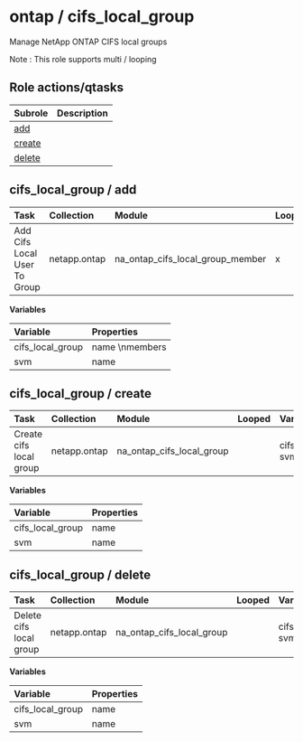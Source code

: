 # ontap / cifs_local_group 
Manage NetApp ONTAP CIFS local groups  
  
Note : This role supports multi / looping





## Role actions/qtasks

| Subrole | Description |
| :------ | :---------- |
| [add](#cifs_local_group--add) |  |
| [create](#cifs_local_group--create) |  |
| [delete](#cifs_local_group--delete) |  |



## cifs_local_group / add

| Task | Collection | Module | Looped | Variables |
| :--- | :--------- | :----- | :----- | :-------- |
| Add Cifs Local User To Group  | netapp.ontap | na_ontap_cifs_local_group_member | x | cifs_local_group, svm |


**Variables**

| Variable | Properties |
| :------- | :--------- |
| cifs_local_group | name \nmembers |
| svm | name |



## cifs_local_group / create

| Task | Collection | Module | Looped | Variables |
| :--- | :--------- | :----- | :----- | :-------- |
| Create cifs local group  | netapp.ontap | na_ontap_cifs_local_group |  | cifs_local_group, svm |


**Variables**

| Variable | Properties |
| :------- | :--------- |
| cifs_local_group | name |
| svm | name |



## cifs_local_group / delete

| Task | Collection | Module | Looped | Variables |
| :--- | :--------- | :----- | :----- | :-------- |
| Delete cifs local group  | netapp.ontap | na_ontap_cifs_local_group |  | cifs_local_group, svm |


**Variables**

| Variable | Properties |
| :------- | :--------- |
| cifs_local_group | name |
| svm | name |




